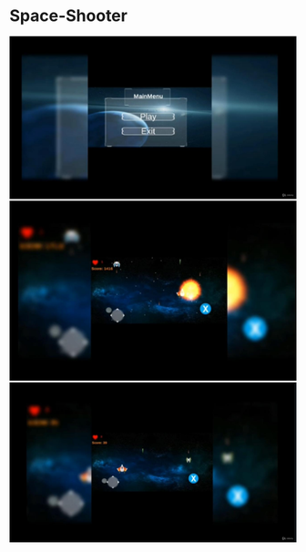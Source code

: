 # Space-Shooter

<img src="a.JPEG" alt="Space Shooter">
<img src="b.JPEG" alt="Space Shooter">
<img src="c.JPEG" alt="Space Shooter">
